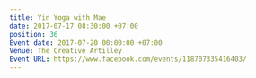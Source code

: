 ```yaml
---
title: Yin Yoga with Mae
date: 2017-07-17 08:30:00 +07:00
position: 36
Event date: 2017-07-20 00:00:00 +07:00
Venue: The Creative Artilley
Event URL: https://www.facebook.com/events/118707335416403/
---
```


